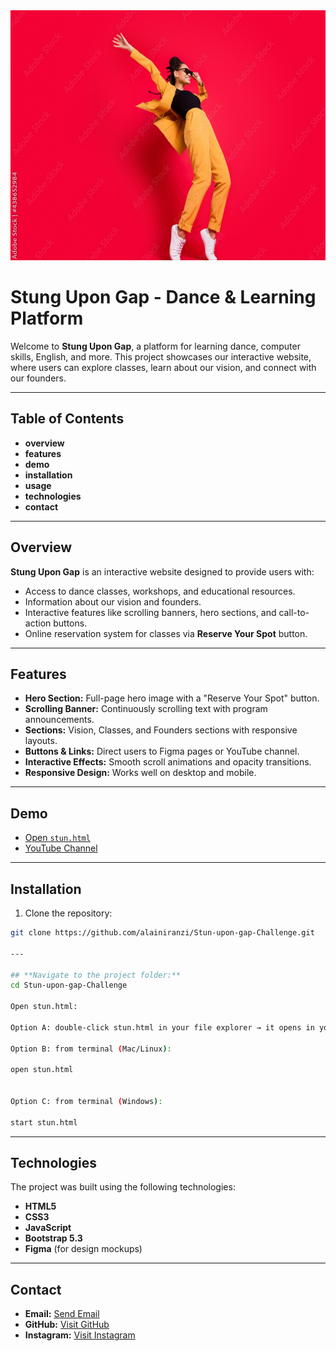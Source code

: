 

<img src="nooooow.jpg" alt="Hero Image" width="1000" height="400">

# **Stung Upon Gap - Dance & Learning Platform**

Welcome to **Stung Upon Gap**, a platform for learning dance, computer skills, English, and more. This project showcases our interactive website, where users can explore classes, learn about our vision, and connect with our founders.

---

## **Table of Contents**
- **overview**
- **features**
-  **demo**
- **installation**
- **usage**
- **technologies**
- **contact**

---

## **Overview**
**Stung Upon Gap** is an interactive website designed to provide users with:  

- Access to dance classes, workshops, and educational resources.  
- Information about our vision and founders.  
- Interactive features like scrolling banners, hero sections, and call-to-action buttons.  
- Online reservation system for classes via **Reserve Your Spot** button.  


---

## **Features**
- **Hero Section:** Full-page hero image with a "Reserve Your Spot" button.  
- **Scrolling Banner:** Continuously scrolling text with program announcements.  
- **Sections:** Vision, Classes, and Founders sections with responsive layouts.  
- **Buttons & Links:** Direct users to Figma pages or YouTube channel.  
- **Interactive Effects:** Smooth scroll animations and opacity transitions.  
- **Responsive Design:** Works well on desktop and mobile.  

---

## **Demo**
- [Open `stun.html`](stun.html)  
- [YouTube Channel](https://www.youtube.com/@AlainIranzi)

---

## Installation
1. Clone the repository:
```bash
git clone https://github.com/alainiranzi/Stun-upon-gap-Challenge.git

---

## **Navigate to the project folder:**
cd Stun-upon-gap-Challenge

Open stun.html:

Option A: double-click stun.html in your file explorer → it opens in your default browser.

Option B: from terminal (Mac/Linux):

open stun.html


Option C: from terminal (Windows):

start stun.html

```

---

## Technologies

The project was built using the following technologies:

- **HTML5**  
- **CSS3**  
- **JavaScript**  
- **Bootstrap 5.3**  
- **Figma** (for design mockups)

***

## Contact

- **Email:** [Send Email](mailto:alainiranzi00@gmail.com)  
- **GitHub:** [Visit GitHub](https://github.com/alainiranzi)  
- **Instagram:** [Visit Instagram](https://www.instagram.com/alain_iranzi/)






